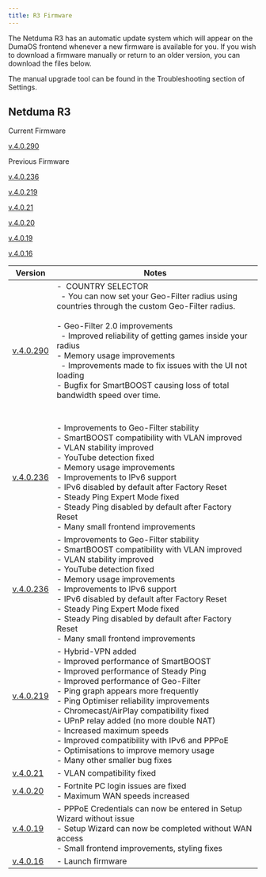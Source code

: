```yaml
---
title: R3 Firmware
---
```


The Netduma R3 has an automatic update system which will appear on the DumaOS frontend whenever a new firmware is available for you. If you wish to download a firmware manually or return to an older version, you can download the files below.

The manual upgrade tool can be found in the Troubleshooting section of Settings.

## Netduma R3

Current Firmware

[v.4.0.290](https://forum.netduma.com/topic/57039-new-r3-firmware-dumaos-40290/)  

Previous Firmware

[v.4.0.236](https://forum.netduma.com/topic/56107-new-r3-firmware-40236/)

[v.4.0.219](https://forum.netduma.com/applications/core/interface/file/attachment.php?id=41720&key=c7ef49cfa27931fba39babdc31adb17f)

[v.4.0.21](https://drive.google.com/file/d/1hoOdOxJ9Ve9JZB1yUOiLcLqRlJnL5-bp/view?usp=sharing) 

[v.4.0.20](https://drive.google.com/file/d/1vDkNQZdd_EAS9rgP_zk_bh9TJjj06-eh/view?usp=sharing)

[v.4.0.19](https://drive.google.com/file/d/19glLDdlx-Nb1k9MB5GifHMIvyvJvfDTn/view?usp=sharing)

[v.4.0.16](https://drive.google.com/file/d/11j913tnodzS5TKASdxtKpBI4KQ_no1ec/view?usp=sharing)

| **Version**                                                                                                                                      | **Notes**                                                                                                                                                                                                                                                                                                                                                                                                                                                                          |
| ------------------------------------------------------------------------------------------------------------------------------------------------ | ---------------------------------------------------------------------------------------------------------------------------------------------------------------------------------------------------------------------------------------------------------------------------------------------------------------------------------------------------------------------------------------------------------------------------------------------------------------------------------- |
| [v.4.0.290](https://forum.netduma.com/topic/57039-new-r3-firmware-dumaos-40290/)                                                                 | -  COUNTRY SELECTOR         <br>  - You can now set your Geo-Filter radius using countries through the custom Geo-Filter radius.            <br>- Geo-Filter 2.0 improvements         <br>  - Improved reliability of getting games inside your radius            <br>- Memory usage improvements         <br>  - Improvements made to fix issues with the UI not loading            <br>- Bugfix for SmartBOOST causing loss of total bandwidth speed over time.     <br><br><br> |
| [v.4.0.236](https://forum.netduma.com/topic/56107-new-r3-firmware-40236/)                                                                        | - Improvements to Geo-Filter stability<br>- SmartBOOST compatibility with VLAN improved<br>- VLAN stability improved<br>- YouTube detection fixed<br>- Memory usage improvements<br>- Improvements to IPv6 support<br>- IPv6 disabled by default after Factory Reset<br>- Steady Ping Expert Mode fixed<br>- Steady Ping disabled by default after Factory Reset<br>- Many small frontend improvements                                                                             |
| [v.4.0.236](https://forum.netduma.com/topic/56107-new-r3-firmware-40236/)                                                                        | - Improvements to Geo-Filter stability<br>- SmartBOOST compatibility with VLAN improved<br>- VLAN stability improved<br>- YouTube detection fixed<br>- Memory usage improvements<br>- Improvements to IPv6 support<br>- IPv6 disabled by default after Factory Reset<br>- Steady Ping Expert Mode fixed<br>- Steady Ping disabled by default after Factory Reset<br>- Many small frontend improvements                                                                             |
| [v.4.0.219](https://forum.netduma.com/applications/core/interface/file/attachment.php?id=41720&key=c7ef49cfa27931fba39babdc31adb17f)<br><br><br> | - Hybrid-VPN added<br>- Improved performance of SmartBOOST<br>- Improved performance of Steady Ping<br>- Improved performance of Geo-Filter<br>- Ping graph appears more frequently<br>- Ping Optimiser reliability improvements<br>- Chromecast/AirPlay compatibility fixed<br>- UPnP relay added (no more double NAT)<br>- Increased maximum speeds<br>- Improved compatibility with IPv6 and PPPoE<br>- Optimisations to improve memory usage<br>- Many other smaller bug fixes |
| [v.4.0.21](https://drive.google.com/file/d/1hoOdOxJ9Ve9JZB1yUOiLcLqRlJnL5-bp/view?usp=sharing)                                                   | - VLAN compatibility fixed                                                                                                                                                                                                                                                                                                                                                                                                                                                         |
| [v.4.0.20](https://drive.google.com/file/d/1vDkNQZdd_EAS9rgP_zk_bh9TJjj06-eh/view?usp=sharing)                                                   | - Fortnite PC login issues are fixed<br>- Maximum WAN speeds increased                                                                                                                                                                                                                                                                                                                                                                                                             |
| [v.4.0.19](https://drive.google.com/file/d/19glLDdlx-Nb1k9MB5GifHMIvyvJvfDTn/view?usp=sharing)                                                   | - PPPoE Credentials can now be entered in Setup Wizard without issue<br>- Setup Wizard can now be completed without WAN access<br>- Small frontend improvements, styling fixes                                                                                                                                                                                                                                                                                                     |
| [v.4.0.16](https://drive.google.com/file/d/11j913tnodzS5TKASdxtKpBI4KQ_no1ec/view?usp=sharing)                                                   | - Launch firmware                                                                                                                                                                                                                                                                                                                                                                                                                                                                  |
